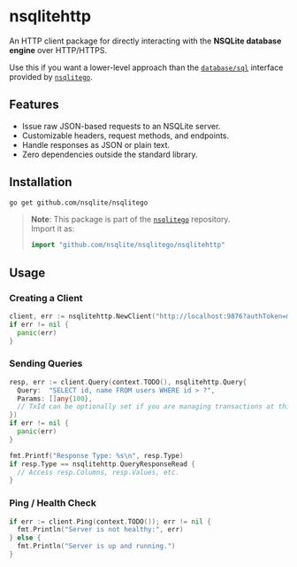 # nsqlitehttp

An HTTP client package for directly interacting with the **NSQLite database
engine** over HTTP/HTTPS.

Use this if you want a lower-level approach than the
[`database/sql`](https://pkg.go.dev/database/sql) interface provided by
[`nsqlitego`](https://github.com/nsqlite/nsqlitego).

## Features

- Issue raw JSON-based requests to an NSQLite server.
- Customizable headers, request methods, and endpoints.
- Handle responses as JSON or plain text.
- Zero dependencies outside the standard library.

## Installation

```bash
go get github.com/nsqlite/nsqlitego
```

> **Note**: This package is part of the
> [`nsqlitego`](https://github.com/nsqlite/nsqlitego) repository.\
> Import it as:
>
> ```go
> import "github.com/nsqlite/nsqlitego/nsqlitehttp"
> ```

## Usage

### Creating a Client

```go
client, err := nsqlitehttp.NewClient("http://localhost:9876?authToken=myToken")
if err != nil {
  panic(err)
}
```

### Sending Queries

```go
resp, err := client.Query(context.TODO(), nsqlitehttp.Query{
  Query:  "SELECT id, name FROM users WHERE id > ?",
  Params: []any{100},
  // TxId can be optionally set if you are managing transactions at this level
})
if err != nil {
  panic(err)
}

fmt.Printf("Response Type: %s\n", resp.Type)
if resp.Type == nsqlitehttp.QueryResponseRead {
  // Access resp.Columns, resp.Values, etc.
}
```

### Ping / Health Check

```go
if err := client.Ping(context.TODO()); err != nil {
  fmt.Println("Server is not healthy:", err)
} else {
  fmt.Println("Server is up and running.")
}
```
